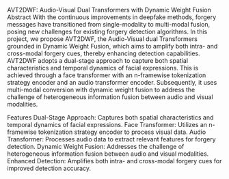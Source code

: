 AVT2DWF: Audio-Visual Dual Transformers with Dynamic Weight Fusion
Abstract
With the continuous improvements in deepfake methods, forgery messages have transitioned from single-modality to multi-modal fusion, posing new challenges for existing forgery detection algorithms. In this project, we propose AVT2DWF, the Audio-Visual dual Transformers grounded in Dynamic Weight Fusion, which aims to amplify both intra- and cross-modal forgery cues, thereby enhancing detection capabilities. AVT2DWF adopts a dual-stage approach to capture both spatial characteristics and temporal dynamics of facial expressions. This is achieved through a face transformer with an n-framewise tokenization strategy encoder and an audio transformer encoder. Subsequently, it uses multi-modal conversion with dynamic weight fusion to address the challenge of heterogeneous information fusion between audio and visual modalities.

Features
Dual-Stage Approach: Captures both spatial characteristics and temporal dynamics of facial expressions.
Face Transformer: Utilizes an n-framewise tokenization strategy encoder to process visual data.
Audio Transformer: Processes audio data to extract relevant features for forgery detection.
Dynamic Weight Fusion: Addresses the challenge of heterogeneous information fusion between audio and visual modalities.
Enhanced Detection: Amplifies both intra- and cross-modal forgery cues for improved detection accuracy.
